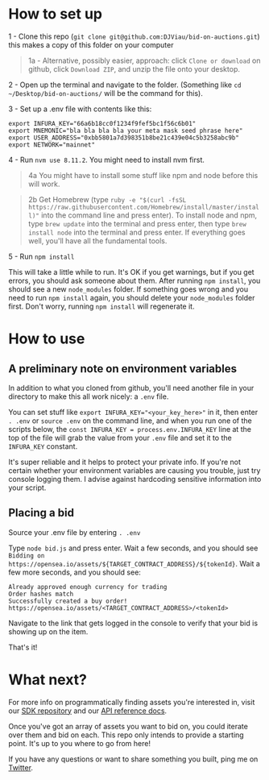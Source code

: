 # How to set up

1 - Clone this repo (`git clone git@github.com:DJViau/bid-on-auctions.git`) this makes a copy of this folder on your computer

>1a - Alternative, possibly easier, approach: click `Clone or download` on github, click `Download ZIP`, and unzip the file onto your desktop.

2 - Open up the terminal and navigate to the folder. (Something like `cd ~/Desktop/bid-on-auctions/` will be the command for this).

3 - Set up a .env file with contents like this:

```
export INFURA_KEY="66a6b18cc0f1234f9fef5bc1f56c6b01"
export MNEMONIC="bla bla bla bla your meta mask seed phrase here"
export USER_ADDRESS="0xbb5801a7d398351b8be21c439e04c5b3258abc9b"
export NETWORK="mainnet"
```

4 - Run `nvm use 8.11.2`.  You might need to install nvm first.

>4a You might have to install some stuff like npm and node before this will work.

>2b Get Homebrew (type `ruby -e "$(curl -fsSL https://raw.githubusercontent.com/Homebrew/install/master/install)"` into the command line and press enter). To install node and npm, type `brew update` into the terminal and press enter, then type `brew install node` into the terminal and press enter.  If everything goes well, you'll have all the fundamental tools.

5 - Run `npm install`

This will take a little while to run.  It's OK if you get warnings, but if you get errors, you should ask someone about them.  After running `npm install`, you should see a new `node_modules` folder.  If something goes wrong and you need to run `npm install` again, you should delete your `node_modules` folder first.  Don't worry, running `npm install` will regenerate it. 


# How to use

## A preliminary note on environment variables

In addition to what you cloned from github, you'll need another file in your directory to make this all work nicely: a `.env` file.

You can set stuff like `export INFURA_KEY="<your_key_here>"` in it, then enter `. .env` or `source .env` on the command line, and when you run one of the scripts below, the `const INFURA_KEY = process.env.INFURA_KEY` line at the top of the file will grab the value from your `.env` file and set it to the `INFURA_KEY` constant.

It's super reliable and it helps to protect your private info.  If you're not certain whether your environment variables are causing you trouble, just try console logging them.  I advise against hardcoding sensitive information into your script.

## Placing a bid

Source your .env file by entering `. .env`

Type `node bid.js` and press enter.  Wait a few seconds, and you should see `Bidding on https://opensea.io/assets/${TARGET_CONTRACT_ADDRESS}/${tokenId}`.  Wait a few more seconds, and you should see:

```
Already approved enough currency for trading
Order hashes match
Successfully created a buy order! https://opensea.io/assets/<TARGET_CONTRACT_ADDRESS>/<tokenId>
```

Navigate to the link that gets logged in the console to verify that your bid is showing up on the item.  

That's it!


# What next?

For more info on programmatically finding assets you're interested in, visit our [SDK repository](https://github.com/ProjectOpenSea/opensea-js) and our [API reference docs](https://docs.opensea.io/reference).  

Once you've got an array of assets you want to bid on, you could iterate over them and bid on each.  This repo only intends to provide a starting point.  It's up to you where to go from here!  

If you have any questions or want to share something you built, ping me on [Twitter](https://twitter.com/dan_OpenSea).
